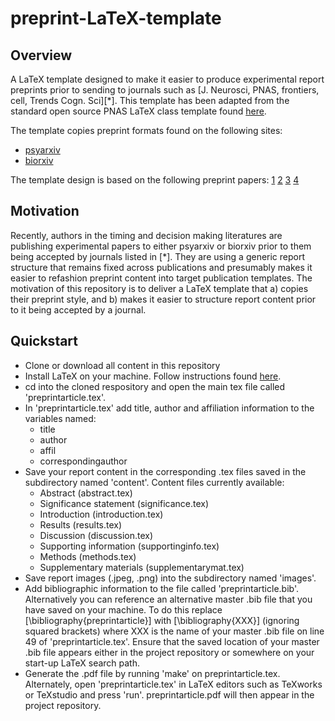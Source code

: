 # preprint-LaTeX-template

## Overview
A LaTeX template designed to make it easier to produce experimental report preprints prior to sending to journals such as [J. Neurosci, PNAS, frontiers, cell, Trends Cogn. Sci][*]. 
This template has been adapted from the standard open source PNAS LaTeX class template found [here](http://www.pnas.org/page/authors/latex).

The template copies preprint formats found on the following sites:
* [psyarxiv](https://psyarxiv.com)
* [biorxiv](https://www.biorxiv.org)

The template design is based on the following preprint papers:
[1](https://www.biorxiv.org/content/early/2018/01/12/247460)
[2](https://www.biorxiv.org/content/early/2018/02/19/268045)
[3](https://www.biorxiv.org/content/early/2017/12/15/234070)
[4](https://psyarxiv.com/svf6c/)

## Motivation
Recently, authors in the timing and decision making literatures are publishing experimental papers to either psyarxiv or biorxiv prior to them being accepted by journals listed in [*].
They are using a generic report structure that remains fixed across publications and presumably makes it easier to refashion preprint content into target publication templates.
The motivation of this repository is to deliver a LaTeX template that 
a) copies their preprint style, and
b) makes it easier to structure report content prior to it being accepted by a journal.

## Quickstart
* Clone or download all content in this repository
* Install LaTeX on your machine. Follow instructions found [here](https://www.latex-project.org/get/).
* cd into the cloned respository and open the main tex file called 'preprintarticle.tex'. 
* In 'preprintarticle.tex' add title, author and affiliation information to the variables named:
  * title
  * author
  * affil
  * correspondingauthor
* Save your report content in the corresponding .tex files saved in the subdirectory named 'content'. Content files currently available:
  * Abstract (abstract.tex)
  * Significance statement (significance.tex)
  * Introduction (introduction.tex)
  * Results (results.tex)
  * Discussion (discussion.tex)
  * Supporting information (supportinginfo.tex)
  * Methods (methods.tex)
  * Supplementary materials (supplementarymat.tex)
* Save report images (.jpeg, .png) into the subdirectory named 'images'.
* Add bibliographic information to the file called 'preprintarticle.bib'. 
Alternatively you can reference an alternative master .bib file that you have saved on your machine.
To do this replace [\bibliography{preprintarticle}] with [\bibliography{XXX}] (ignoring squared brackets) where XXX is the name of your master .bib file on line 49 of 'preprintarticle.tex'.
Ensure that the saved location of your master .bib file appears either in the project repository or somewhere on your start-up LaTeX search path.
* Generate the .pdf file by running 'make' on preprintarticle.tex. Alternately, open 'preprintarticle.tex' in LaTeX editors such as TeXworks or TeXstudio and press 'run'. 
preprintarticle.pdf will then appear in the project repository. 